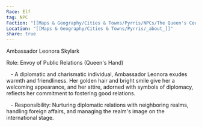 ```yaml
---
Race: Elf
tag: NPC
Faction: "[[Maps & Geography/Cities & Towns/Pyrris/NPCs/The Queen's Council/_about_]]"
Location: "[[Maps & Geography/Cities & Towns/Pyrris/_about_]]"
share: true
---
```


Ambassador Leonora Skylark

Role: Envoy of Public Relations (Queen's Hand)

   - A diplomatic and charismatic individual, Ambassador Leonora exudes warmth and friendliness. Her golden hair and bright smile give her a welcoming appearance, and her attire, adorned with symbols of diplomacy, reflects her commitment to fostering good relations.

   - Responsibility: Nurturing diplomatic relations with neighboring realms, handling foreign affairs, and managing the realm's image on the international stage.